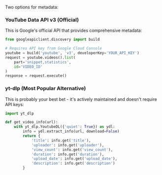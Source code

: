Two options for metadata:

### YouTube Data API v3 (Official)
This is Google's official API that provides comprehensive metadata:

```python
from googleapiclient.discovery import build

# Requires API key from Google Cloud Console
youtube = build('youtube', 'v3', developerKey='YOUR_API_KEY')
request = youtube.videos().list(
    part='snippet,statistics',
    id='VIDEO_ID'
)
response = request.execute()
```

### yt-dlp (Most Popular Alternative)
This is probably your best bet - it's actively maintained and doesn't require API keys:
```python
import yt_dlp

def get_video_info(url):
    with yt_dlp.YoutubeDL({'quiet': True}) as ydl:
        info = ydl.extract_info(url, download=False)
        return {
            'title': info.get('title'),
            'uploader': info.get('uploader'),
            'view_count': info.get('view_count'),
            'duration': info.get('duration'),
            'upload_date': info.get('upload_date'),
            'description': info.get('description')
        }
```
